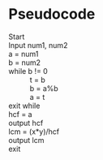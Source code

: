 # Pseudocode
Start<br>
Input num1, num2<br>
a = num1<br>
b = num2<br>
while b != 0<br>
&emsp;&emsp;&emsp;t = b<br>
&emsp;&emsp;&emsp;b = a%b<br>
&emsp;&emsp;&emsp;a = t<br>
exit while<br>
hcf = a<br>
output hcf<br>
lcm = (x*y)/hcf<br>
output lcm<br>
exit<br>
